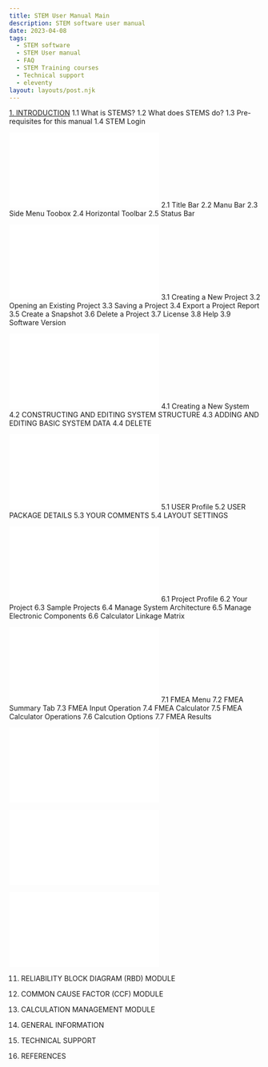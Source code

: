 ```yaml
---
title: STEM User Manual Main
description: STEM software user manual
date: 2023-04-08
tags:
  - STEM software
  - STEM User manual
  - FAQ
  - STEM Training courses
  - Technical support
  - eleventy
layout: layouts/post.njk
---
```



[1. INTRODUCTION](phttps://gregarious-unicorn-b8734e.netlify.app/posts/stemusermanual-chap1/)
    1.1 What is STEMS?
    1.2 What does STEMS do?
    1.3 Pre-requisites for this manual
    1.4 STEM Login

![2. USER INTERFACE](STEMUsermanual-Chap2.md)
2.1 Title Bar
2.2 Manu Bar
2.3 Side Menu Toobox
2.4 Horizontal Toolbar
2.5 Status Bar

![3. PROJECT SETUP](STEMUsermanual-Chap3.md)
    3.1 Creating a New Project
    3.2 Opening an Existing Project
    3.3 Saving a Project
    3.4 Export a Project Report
    3.5 Create a Snapshot
    3.6 Delete a Project
    3.7 License
    3.8 Help
    3.9 Software Version 

![4. SYSTEM DEFINITION](STEMUsermanual-Chap4.md)
    4.1 Creating a New System
    4.2 CONSTRUCTING AND EDITING SYSTEM STRUCTURE
    4.3 ADDING AND EDITING BASIC SYSTEM DATA
    4.4 DELETE

![5. USER MANAGEMENT](STEMUsermanual-Chap5.md)
    5.1 USER Profile
    5.2 USER PACKAGE DETAILS
    5.3 YOUR COMMENTS
    5.4 LAYOUT SETTINGS

![6. PROJECT MANAGEMENT](STEMUsermanual-Chap6.md)
    6.1 Project Profile
    6.2 Your Project
    6.3 Sample Projects
    6.4 Manage System Architecture
    6.5 Manage Electronic Components
    6.6 Calculator Linkage Matrix

![7. FAILURE MODES EFFECTS ANALYSIS (FMEA) MODULE](Chp6.md)
    7.1 FMEA Menu
    7.2 FMEA Summary Tab
    7.3 FMEA Input Operation
    7.4 FMEA Calculator
    7.5 FMEA Calculator Operations
    7.6 Calcution Options
    7.7 FMEA Results 

![8. FAILURE MODES EFFECTS CRITICALITY ANALYSIS (FMECA) MODULE](Chp8.md)

![9. FAULT TREE ANALYSIS (FTA) MODULE](Chp9.md)

![10. EVENT TREE (ETA) MODULE](Chp10.md)

11. RELIABILITY BLOCK DIAGRAM (RBD) MODULE

12. COMMON CAUSE FACTOR (CCF) MODULE

13. CALCULATION MANAGEMENT MODULE

14. GENERAL INFORMATION

15. TECHNICAL SUPPORT

16. REFERENCES